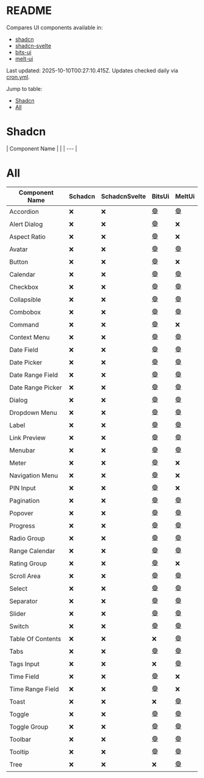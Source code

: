 # README

Compares UI components available in:
- [shadcn](https://ui.shadcn.com/docs/components)
- [shadcn-svelte](https://www.shadcn-svelte.com/docs/components)
- [bits-ui](https://www.bits-ui.com/docs/components)
- [melt-ui](https://melt-ui.com/docs/builders/accordion)

Last updated: 2025-10-10T00:27:10.415Z. Updates checked daily via [cron.yml](https://github.com/jasongitmail/shadcn-compare/actions/workflows/cron.yml).

Jump to table:
- [Shadcn](#shadcn)
- [All](#all)


# Shadcn
| Component Name |  |
| --- |

# All
| Component Name | Schadcn | SchadcnSvelte | BitsUi | MeltUi |
| --- | --- | --- | --- | --- |
| Accordion | ❌ | ❌ | [🟢](https://www.bits-ui.com/docs/components/accordion) | [🟢](https://melt-ui.com/docs/builders/accordion) |
| Alert Dialog | ❌ | ❌ | [🟢](https://www.bits-ui.com/docs/components/alert-dialog) | ❌ |
| Aspect Ratio | ❌ | ❌ | [🟢](https://www.bits-ui.com/docs/components/aspect-ratio) | ❌ |
| Avatar | ❌ | ❌ | [🟢](https://www.bits-ui.com/docs/components/avatar) | [🟢](https://melt-ui.com/docs/builders/avatar) |
| Button | ❌ | ❌ | [🟢](https://www.bits-ui.com/docs/components/button) | ❌ |
| Calendar | ❌ | ❌ | [🟢](https://www.bits-ui.com/docs/components/calendar) | [🟢](https://melt-ui.com/docs/builders/calendar) |
| Checkbox | ❌ | ❌ | [🟢](https://www.bits-ui.com/docs/components/checkbox) | [🟢](https://melt-ui.com/docs/builders/checkbox) |
| Collapsible | ❌ | ❌ | [🟢](https://www.bits-ui.com/docs/components/collapsible) | [🟢](https://melt-ui.com/docs/builders/collapsible) |
| Combobox | ❌ | ❌ | [🟢](https://www.bits-ui.com/docs/components/combobox) | [🟢](https://melt-ui.com/docs/builders/combobox) |
| Command | ❌ | ❌ | [🟢](https://www.bits-ui.com/docs/components/command) | ❌ |
| Context Menu | ❌ | ❌ | [🟢](https://www.bits-ui.com/docs/components/context-menu) | [🟢](https://melt-ui.com/docs/builders/context-menu) |
| Date Field | ❌ | ❌ | [🟢](https://www.bits-ui.com/docs/components/date-field) | [🟢](https://melt-ui.com/docs/builders/date-field) |
| Date Picker | ❌ | ❌ | [🟢](https://www.bits-ui.com/docs/components/date-picker) | [🟢](https://melt-ui.com/docs/builders/date-picker) |
| Date Range Field | ❌ | ❌ | [🟢](https://www.bits-ui.com/docs/components/date-range-field) | [🟢](https://melt-ui.com/docs/builders/date-range-field) |
| Date Range Picker | ❌ | ❌ | [🟢](https://www.bits-ui.com/docs/components/date-range-picker) | [🟢](https://melt-ui.com/docs/builders/date-range-picker) |
| Dialog | ❌ | ❌ | [🟢](https://www.bits-ui.com/docs/components/dialog) | [🟢](https://melt-ui.com/docs/builders/dialog) |
| Dropdown Menu | ❌ | ❌ | [🟢](https://www.bits-ui.com/docs/components/dropdown-menu) | [🟢](https://melt-ui.com/docs/builders/dropdown-menu) |
| Label | ❌ | ❌ | [🟢](https://www.bits-ui.com/docs/components/label) | [🟢](https://melt-ui.com/docs/builders/label) |
| Link Preview | ❌ | ❌ | [🟢](https://www.bits-ui.com/docs/components/link-preview) | [🟢](https://melt-ui.com/docs/builders/link-preview) |
| Menubar | ❌ | ❌ | [🟢](https://www.bits-ui.com/docs/components/menubar) | [🟢](https://melt-ui.com/docs/builders/menubar) |
| Meter | ❌ | ❌ | [🟢](https://www.bits-ui.com/docs/components/meter) | ❌ |
| Navigation Menu | ❌ | ❌ | [🟢](https://www.bits-ui.com/docs/components/navigation-menu) | ❌ |
| PIN Input | ❌ | ❌ | [🟢](https://www.bits-ui.com/docs/components/pin-input) | ❌ |
| Pagination | ❌ | ❌ | [🟢](https://www.bits-ui.com/docs/components/pagination) | [🟢](https://melt-ui.com/docs/builders/pagination) |
| Popover | ❌ | ❌ | [🟢](https://www.bits-ui.com/docs/components/popover) | [🟢](https://melt-ui.com/docs/builders/popover) |
| Progress | ❌ | ❌ | [🟢](https://www.bits-ui.com/docs/components/progress) | [🟢](https://melt-ui.com/docs/builders/progress) |
| Radio Group | ❌ | ❌ | [🟢](https://www.bits-ui.com/docs/components/radio-group) | [🟢](https://melt-ui.com/docs/builders/radio-group) |
| Range Calendar | ❌ | ❌ | [🟢](https://www.bits-ui.com/docs/components/range-calendar) | [🟢](https://melt-ui.com/docs/builders/range-calendar) |
| Rating Group | ❌ | ❌ | [🟢](https://www.bits-ui.com/docs/components/rating-group) | ❌ |
| Scroll Area | ❌ | ❌ | [🟢](https://www.bits-ui.com/docs/components/scroll-area) | [🟢](https://melt-ui.com/docs/builders/scroll-area) |
| Select | ❌ | ❌ | [🟢](https://www.bits-ui.com/docs/components/select) | [🟢](https://melt-ui.com/docs/builders/select) |
| Separator | ❌ | ❌ | [🟢](https://www.bits-ui.com/docs/components/separator) | [🟢](https://melt-ui.com/docs/builders/separator) |
| Slider | ❌ | ❌ | [🟢](https://www.bits-ui.com/docs/components/slider) | [🟢](https://melt-ui.com/docs/builders/slider) |
| Switch | ❌ | ❌ | [🟢](https://www.bits-ui.com/docs/components/switch) | [🟢](https://melt-ui.com/docs/builders/switch) |
| Table Of Contents | ❌ | ❌ | ❌ | [🟢](https://melt-ui.com/docs/builders/table-of-contents) |
| Tabs | ❌ | ❌ | [🟢](https://www.bits-ui.com/docs/components/tabs) | [🟢](https://melt-ui.com/docs/builders/tabs) |
| Tags Input | ❌ | ❌ | ❌ | [🟢](https://melt-ui.com/docs/builders/tags-input) |
| Time Field | ❌ | ❌ | [🟢](https://www.bits-ui.com/docs/components/time-field) | ❌ |
| Time Range Field | ❌ | ❌ | [🟢](https://www.bits-ui.com/docs/components/time-range-field) | ❌ |
| Toast | ❌ | ❌ | ❌ | [🟢](https://melt-ui.com/docs/builders/toast) |
| Toggle | ❌ | ❌ | [🟢](https://www.bits-ui.com/docs/components/toggle) | [🟢](https://melt-ui.com/docs/builders/toggle) |
| Toggle Group | ❌ | ❌ | [🟢](https://www.bits-ui.com/docs/components/toggle-group) | [🟢](https://melt-ui.com/docs/builders/toggle-group) |
| Toolbar | ❌ | ❌ | [🟢](https://www.bits-ui.com/docs/components/toolbar) | [🟢](https://melt-ui.com/docs/builders/toolbar) |
| Tooltip | ❌ | ❌ | [🟢](https://www.bits-ui.com/docs/components/tooltip) | [🟢](https://melt-ui.com/docs/builders/tooltip) |
| Tree | ❌ | ❌ | ❌ | [🟢](https://melt-ui.com/docs/builders/tree) |
